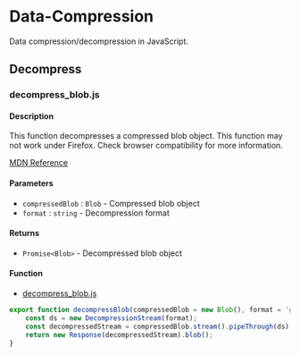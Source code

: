 # Data-Compression
Data compression/decompression in JavaScript.

## Decompress

### decompress_blob.js
#### Description
This function decompresses a compressed blob object. This function may not work under Firefox. Check browser
compatibility for more information.
 
[MDN Reference](https://developer.mozilla.org/en-US/docs/Web/API/Compression_Streams_API#browser_compatibility)

#### Parameters
- `compressedBlob` : `Blob` - Compressed blob object
- `format` : `string` - Decompression format

#### Returns
- `Promise<Blob>` - Decompressed blob object

#### Function
- [decompress_blob.js](./decompress_blob.js)

```js
export function decompressBlob(compressedBlob = new Blob(), format = 'gzip') {
    const ds = new DecompressionStream(format);
    const decompressedStream = compressedBlob.stream().pipeThrough(ds);
    return new Response(decompressedStream).blob();
}
```
